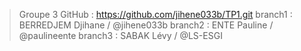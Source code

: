 > Groupe 3
> GitHub : https://github.com/jihene033b/TP1.git
> branch1 : BERREDJEM Djihane / @jihene033b
> branch2 : ENTE Pauline / @paulineente
> branch3 : SABAK Lévy / @LS-ESGI

